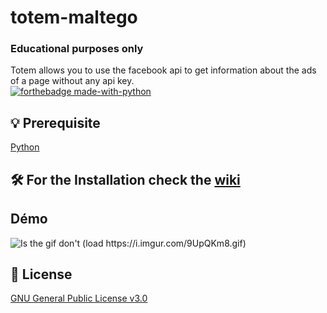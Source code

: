 # totem-maltego
### Educational purposes only
Totem allows you to use the facebook api to get information about the ads of a page without any api key.  
[![forthebadge made-with-python](http://ForTheBadge.com/images/badges/made-with-python.svg)](https://www.python.org/)

## 💡 Prerequisite
   [Python](https://www.python.org/downloads/release/python-370/)
## 🛠️ For the Installation check the [wiki](https://github.com/megadose/totem-maltego/wiki/Installation)  
## Démo  
![Is the gif don't (load https://i.imgur.com/9UpQKm8.gif) ](https://i.imgur.com/9UpQKm8.gif)
## 📝 License
[GNU General Public License v3.0](https://www.gnu.org/licenses/gpl-3.0.fr.html)
